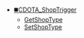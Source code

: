 * [◼️CDOTA_ShopTrigger](/)
	* [GetShopType](CDOTA_ShopTrigger/GetShopType)
	* [SetShopType](CDOTA_ShopTrigger/SetShopType)
